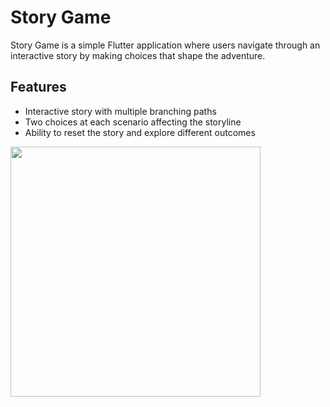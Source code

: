 # Story Game

Story Game is a simple Flutter application where users navigate through an interactive story by making choices that shape the adventure.

## Features
- Interactive story with multiple branching paths
- Two choices at each scenario affecting the storyline
- Ability to reset the story and explore different outcomes

<img src="https://github.com/user-attachments/assets/db3e4ba6-6480-4961-bf9b-5bae6f2ffc22" width="400">

